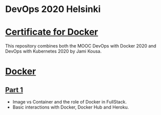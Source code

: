 # DevOps 2020 Helsinki
# [Certificate for Docker](https://studies.cs.helsinki.fi/stats/api/certificate/docker2020/en/bd655e06653684bfd796e19f26800919)

This repository combines both the MOOC DevOps with Docker 2020 and DevOps with Kubernetes 2020 by Jami Kousa.

# [Docker](https://devopswithdocker.com/)
## [Part 1](https://github.com/SonTrungTo/DevOps-2020-Helsinki/tree/master/docker_part1)
- Image vs Container and the role of Docker in FullStack.
- Basic interactions with Docker, Docker Hub and Heroku.